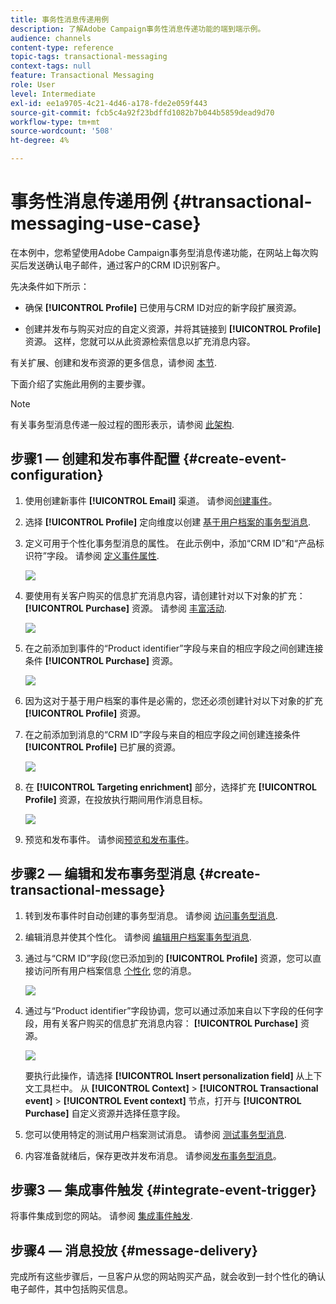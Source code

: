 ```yaml
---
title: 事务性消息传递用例
description: 了解Adobe Campaign事务性消息传递功能的端到端示例。
audience: channels
content-type: reference
topic-tags: transactional-messaging
context-tags: null
feature: Transactional Messaging
role: User
level: Intermediate
exl-id: ee1a9705-4c21-4d46-a178-fde2e059f443
source-git-commit: fcb5c4a92f23bdffd1082b7b044b5859dead9d70
workflow-type: tm+mt
source-wordcount: '508'
ht-degree: 4%

---
```


# 事务性消息传递用例 {#transactional-messaging-use-case}

在本例中，您希望使用Adobe Campaign事务型消息传递功能，在网站上每次购买后发送确认电子邮件，通过客户的CRM ID识别客户。

先决条件如下所示：

* 确保 **[!UICONTROL Profile]** 已使用与CRM ID对应的新字段扩展资源。

* 创建并发布与购买对应的自定义资源，并将其链接到 **[!UICONTROL Profile]** 资源。 这样，您就可以从此资源检索信息以扩充消息内容。

有关扩展、创建和发布资源的更多信息，请参阅 [本节](../../developing/using/key-steps-to-add-a-resource.md).

下面介绍了实施此用例的主要步骤。

>[!NOTE]
>
>有关事务型消息传递一般过程的图形表示，请参阅 [此架构](../../channels/using/getting-started-with-transactional-msg.md#key-steps).

## 步骤1 — 创建和发布事件配置 {#create-event-configuration}

1. 使用创建新事件 **[!UICONTROL Email]** 渠道。 请参阅[创建事件](../../channels/using/configuring-transactional-event.md#creating-an-event)。

1. 选择 **[!UICONTROL Profile]** 定向维度以创建 [基于用户档案的事务型消息](../../channels/using/configuring-transactional-event.md#profile-based-transactional-messages).

1. 定义可用于个性化事务型消息的属性。 在此示例中，添加“CRM ID”和“产品标识符”字段。 请参阅 [定义事件属性](../../channels/using/configuring-transactional-event.md#defining-the-event-attributes).

   ![](assets/message-center_usecase1.png)

1. 要使用有关客户购买的信息扩充消息内容，请创建针对以下对象的扩充： **[!UICONTROL Purchase]** 资源。 请参阅 [丰富活动](../../channels/using/configuring-transactional-event.md#enriching-the-transactional-message-content).

   ![](assets/message-center_usecase2.png)

1. 在之前添加到事件的“Product identifier”字段与来自的相应字段之间创建连接条件 **[!UICONTROL Purchase]** 资源。

   ![](assets/message-center_usecase3.png)

1. 因为这对于基于用户档案的事件是必需的，您还必须创建针对以下对象的扩充 **[!UICONTROL Profile]** 资源。

1. 在之前添加到消息的“CRM ID”字段与来自的相应字段之间创建连接条件 **[!UICONTROL Profile]** 已扩展的资源。 <!--What's the purpose to have created a CRM ID for this event and to have the CRM ID as a join condition? could it be any other field provided you created it in the event?-->

   ![](assets/message-center_usecase4.png)

1. 在 **[!UICONTROL Targeting enrichment]** 部分，选择扩充 **[!UICONTROL Profile]** 资源，在投放执行期间用作消息目标。

   ![](assets/message-center_usecase5.png)

1. 预览和发布事件。 请参阅[预览和发布事件](../../channels/using/publishing-transactional-event.md#previewing-and-publishing-the-event)。

## 步骤2 — 编辑和发布事务型消息 {#create-transactional-message}

1. 转到发布事件时自动创建的事务型消息。 请参阅 [访问事务型消息](../../channels/using/editing-transactional-message.md#accessing-transactional-messages).

1. 编辑消息并使其个性化。 请参阅 [编辑用户档案事务型消息](../../channels/using/editing-transactional-message.md#editing-profile-transactional-message).

1. 通过与“CRM ID”字段(您已添加到的 **[!UICONTROL Profile]** 资源，您可以直接访问所有用户档案信息 [个性化](../../designing/using/personalization.md#inserting-a-personalization-field) 您的消息。

   ![](assets/message-center_usecase6.png)

1. 通过与“Product identifier”字段协调，您可以通过添加来自以下字段的任何字段，用有关客户购买的信息扩充消息内容： **[!UICONTROL Purchase]** 资源。

   ![](assets/message-center_usecase7.png)

   要执行此操作，请选择 **[!UICONTROL Insert personalization field]** 从上下文工具栏中。 从 **[!UICONTROL Context]** > **[!UICONTROL Transactional event]** > **[!UICONTROL Event context]** 节点，打开与 **[!UICONTROL Purchase]** 自定义资源并选择任意字段。

1. 您可以使用特定的测试用户档案测试消息。 请参阅 [测试事务型消息](../../channels/using/testing-transactional-message.md#testing-a-transactional-message).

1. 内容准备就绪后，保存更改并发布消息。 请参阅[发布事务型消息](../../channels/using/publishing-transactional-message.md#publishing-a-transactional-message)。

## 步骤3 — 集成事件触发 {#integrate-event-trigger}

将事件集成到您的网站。 请参阅 [集成事件触发](../../channels/using/getting-started-with-transactional-msg.md#integrate-event-trigger).

## 步骤4 — 消息投放 {#message-delivery}

完成所有这些步骤后，一旦客户从您的网站购买产品，就会收到一封个性化的确认电子邮件，其中包括购买信息。
